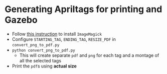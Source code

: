# Generating Apriltags for printing and Gazebo
* Follow [this instruction](https://www.tutorialspoint.com/articles/how-to-install-imagemagick-on-ubuntu) to install `ImageMagick`
* Configure `STARTING_TAG`, `ENDING_TAG`, `RESIZE_PDF` in `convert_png_to_pdf.py`
* `python convert_png_to_pdf.py`
    - This will create separate `pdf` and `png` for each tag and a montage of all the selected tags
* Print the `pdf`s using **actual size**